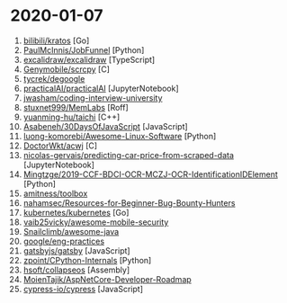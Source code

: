 # 2020-01-07

1. [bilibili/kratos](https://github.com/bilibili/kratos "Kratos是bilibili开源的一套Go微服务框架，包含大量微服务相关框架及工具。") [Go]
2. [PaulMcInnis/JobFunnel](https://github.com/PaulMcInnis/JobFunnel "Tool for scraping job websites, and filtering and reviewing the job listings") [Python]
3. [excalidraw/excalidraw](https://github.com/excalidraw/excalidraw "Sketch hand-drawn like diagrams") [TypeScript]
4. [Genymobile/scrcpy](https://github.com/Genymobile/scrcpy "Display and control your Android device") [C]
5. [tycrek/degoogle](https://github.com/tycrek/degoogle "Repo for the r/privacy degoogle megathread") 
6. [practicalAI/practicalAI](https://github.com/practicalAI/practicalAI "📚 A practical approach to machine learning to enable everyone to learn, explore and build.") [JupyterNotebook]
7. [jwasham/coding-interview-university](https://github.com/jwasham/coding-interview-university "A complete computer science study plan to become a software engineer.") 
8. [stuxnet999/MemLabs](https://github.com/stuxnet999/MemLabs "Educational, CTF-styled labs for individuals interested in Memory Forensics") [Roff]
9. [yuanming-hu/taichi](https://github.com/yuanming-hu/taichi "The Taichi programming language") [C++]
10. [Asabeneh/30DaysOfJavaScript](https://github.com/Asabeneh/30DaysOfJavaScript "A 30 days of JavaScript programming challenge") [JavaScript]
11. [luong-komorebi/Awesome-Linux-Software](https://github.com/luong-komorebi/Awesome-Linux-Software "A list of awesome applications, software, tools and other materials for Linux distros.") [Python]
12. [DoctorWkt/acwj](https://github.com/DoctorWkt/acwj "A Compiler Writing Journey") [C]
13. [nicolas-gervais/predicting-car-price-from-scraped-data](https://github.com/nicolas-gervais/predicting-car-price-from-scraped-data "Picture and specifications scraper") [JupyterNotebook]
14. [Mingtzge/2019-CCF-BDCI-OCR-MCZJ-OCR-IdentificationIDElement](https://github.com/Mingtzge/2019-CCF-BDCI-OCR-MCZJ-OCR-IdentificationIDElement "2019CCF-BDCI大赛 最佳创新探索奖获得者 基于OCR身份证要素提取赛题冠军 天晨破晓团队 赛题源码") [Python]
15. [amitness/toolbox](https://github.com/amitness/toolbox "Curated list of libraries for a faster machine learning workflow") 
16. [nahamsec/Resources-for-Beginner-Bug-Bounty-Hunters](https://github.com/nahamsec/Resources-for-Beginner-Bug-Bounty-Hunters "A list of resources for those interested in getting started in bug bounties") 
17. [kubernetes/kubernetes](https://github.com/kubernetes/kubernetes "Production-Grade Container Scheduling and Management") [Go]
18. [vaib25vicky/awesome-mobile-security](https://github.com/vaib25vicky/awesome-mobile-security "An effort to build a single place for all useful android and iOS security related stuff. All references and tools are belong to their respective owners. I'm just maintaining it.") 
19. [Snailclimb/awesome-java](https://github.com/Snailclimb/awesome-java "Collection of awesome Java project on Github(Github 上非常棒的 Java 开源项目集合).") 
20. [google/eng-practices](https://github.com/google/eng-practices "Google's Engineering Practices documentation") 
21. [gatsbyjs/gatsby](https://github.com/gatsbyjs/gatsby "Build blazing fast, modern apps and websites with React") [JavaScript]
22. [zpoint/CPython-Internals](https://github.com/zpoint/CPython-Internals "Dive into CPython internals, trying to illustrate every detail of CPython implementation | CPython 源码阅读笔记, 多图展示底层实现细节") [Python]
23. [hsoft/collapseos](https://github.com/hsoft/collapseos "Bootstrap post-collapse technology") [Assembly]
24. [MoienTajik/AspNetCore-Developer-Roadmap](https://github.com/MoienTajik/AspNetCore-Developer-Roadmap "Roadmap to becoming an ASP.NET Core developer in 2019") 
25. [cypress-io/cypress](https://github.com/cypress-io/cypress "Fast, easy and reliable testing for anything that runs in a browser.") [JavaScript]

